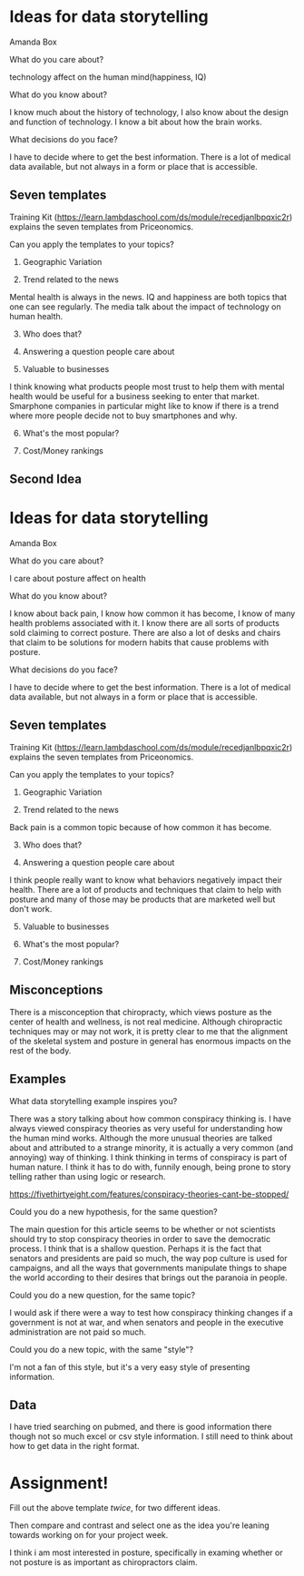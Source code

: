 # Ideas for data storytelling

Amanda Box

What do you care about?

technology affect on the human mind(happiness, IQ)

What do you know about?

I know much about the history of technology, I also know about the design and function of technology. I know a bit about how the
brain works. 

What decisions do you face?

I have to decide where to get the best information. There is a lot of medical data available, but not always in a form or place
that is accessible. 

## Seven templates

Training Kit (https://learn.lambdaschool.com/ds/module/recedjanlbpqxic2r) explains the seven templates from Priceonomics.

Can you apply the templates to your topics? 

1. Geographic Variation


2. Trend related to the news

Mental health is always in the news. IQ and happiness are both topics that one can see regularly. The media talk about the impact
of technology on human health.

3. Who does that?


4. Answering a question people care about


5. Valuable to businesses

I think knowing what products people most trust to help them with mental health would be useful for a business seeking
to enter that market. Smarphone companies in particular might like to know if there is a trend where more people decide not to buy
smartphones and why. 

6. What's the most popular?


7. Cost/Money rankings

## Second Idea

# Ideas for data storytelling

Amanda Box

What do you care about?

I care about posture affect on health

What do you know about?

I know about back pain, I know how common it has become, I know of many health problems associated with it. I know there are all
sorts of products sold claiming to correct posture. There are also a lot of desks and chairs that claim to be solutions for modern
habits that cause problems with posture.

What decisions do you face?

I have to decide where to get the best information. There is a lot of medical data available, but not always in a form or place
that is accessible. 

## Seven templates

Training Kit (https://learn.lambdaschool.com/ds/module/recedjanlbpqxic2r) explains the seven templates from Priceonomics.

Can you apply the templates to your topics? 

1. Geographic Variation


2. Trend related to the news

Back pain is a common topic because of how common it has become.

3. Who does that?


4. Answering a question people care about

I think people really want to know what behaviors negatively impact their health. There are a lot of products and techniques
that claim to help with posture  and many of those may be products that are marketed well but don't work.

5. Valuable to businesses


6. What's the most popular?


7. Cost/Money rankings

## Misconceptions

There is a misconception that chiropracty, which views posture as the center of health and wellness, is not real medicine. Although 
chiropractic techniques may or may not work, it is pretty clear to me that the alignment of the skeletal system and posture in general has enormous impacts on the rest of the body.


## Examples

What data storytelling example inspires you?

There was a story talking about how common conspiracy thinking is. I have always viewed conspiracy theories as very useful for
understanding how the human mind works. Although the more unusual theories are talked about and attributed to a strange minority,
it is actually a very common (and annoying) way of thinking. I think thinking in terms of conspiracy is part of human nature. I think it 
has to do with, funnily enough, being prone to story telling rather than using logic or research.

https://fivethirtyeight.com/features/conspiracy-theories-cant-be-stopped/

Could you do a new hypothesis, for the same question?

The main question for this article seems to be whether or not scientists should try to stop conspiracy theories in order to save
the democratic process. I think that is a shallow question. Perhaps it is the fact that senators and presidents are paid so much,
the way pop culture is used for campaigns, and all the ways that governments manipulate things to shape the world according to their
desires that brings out the paranoia in people. 

Could you do a new question, for the same topic?

I would ask if there were a way to test how conspiracy thinking changes if a government is not at war, and when senators and people in
the executive administration are not paid so much.

Could you do a new topic, with the same "style"?

I'm not a fan of this style, but it's a very easy style of presenting information.

## Data

I have tried searching on pubmed, and there is good information there though not so much excel or csv style information. I still need to
think about how to get data in the right format. 


# Assignment!

Fill out the above template *twice*, for two different ideas.

Then compare and contrast and select one as the idea you're leaning towards
working on for your project week.

I think i am most interested in posture, specifically in examing whether or not posture is as important as chiropractors claim.
